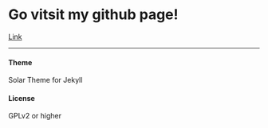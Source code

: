 # Go vitsit my github page!

[Link](jeakyungc.github.io)

---

#### Theme
Solar Theme for Jekyll

#### License
GPLv2 or higher

